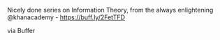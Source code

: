 Nicely done series on Information Theory, from the always enlightening @khanacademy -  https://buff.ly/2FetTFD

via Buffer